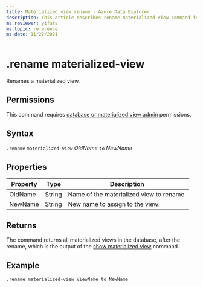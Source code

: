 ```yaml
---
title: Materialized view rename - Azure Data Explorer
description: This article describes rename materialized view command in Azure Data Explorer.
ms.reviewer: yifats
ms.topic: reference
ms.date: 11/22/2021
---
```

# .rename materialized-view

Renames a materialized view.

## Permissions

This command requires [database or materialized view admin](../access-control/role-based-authorization.md) permissions.

## Syntax
`.rename` `materialized-view` *OldName* `to` *NewName*

## Properties

| Property | Type| Description |
|----------------|-------|-----|
| OldName| String| Name of the materialized view to rename.|
| NewName| String| New name to assign to the view.|

## Returns

The command returns all materialized views in the database, after the rename, which is the output of the [show materialized view](materialized-view-show-commands.md#show-materialized-view) command.

## Example

```kusto
.rename materialized-view ViewName to NewName
```
